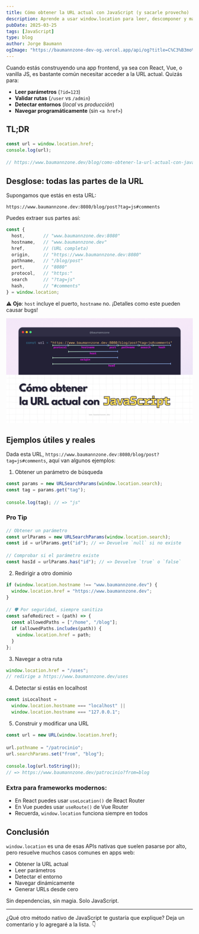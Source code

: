 ```yaml
---
title: Cómo obtener la URL actual con JavaScript (y sacarle provecho)
description: Aprende a usar window.location para leer, descomponer y manipular URLs en el navegador sin dependencias externas.
pubDate: 2025-03-25
tags: [JavaScript]
type: blog
author: Jorge Baumann
ogImage: "https://baumannzone-dev-og.vercel.app/api/og?title=C%C3%B3mo%20obtener%20la%20URL%20actual%20con%20JavaScript%20(y%20sacarle%20provecho)&tags=JavaScript"
---
```


Cuando estás construyendo una app frontend, ya sea con React, Vue, o vanilla JS, es bastante común necesitar acceder a la URL actual. Quizás para:

- **Leer parámetros** (`?id=123`)
- **Validar rutas** (`/user` vs `/admin`)
- **Detectar entornos** (_local_ vs _producción_)
- **Navegar programáticamente** (sin `<a href>`)

## TL;DR

```js
const url = window.location.href;
console.log(url);

// https://www.baumannzone.dev/blog/como-obtener-la-url-actual-con-javascript-y-sacarle-provecho
```

## Desglose: todas las partes de la URL

Supongamos que estás en esta URL:

```
https://www.baumannzone.dev:8080/blog/post?tag=js#comments
```

Puedes extraer sus partes así:

```js
const {
  host,       // "www.baumannzone.dev:8080"
  hostname,   // "www.baumannzone.dev"
  href,       // (URL completa)
  origin,     // "https://www.baumannzone.dev:8080"
  pathname,   // "/blog/post"
  port,       // "8080"
  protocol,   // "https:"
  search      // "?tag=js"
  hash,       // "#comments"
} = window.location;
```

⚠️ **Ojo**: `host` incluye el puerto, `hostname` no. ¡Detalles como este pueden causar bugs!

![Cómo obtener la URL actual con JavaScript en imagen](../../assets/blog/como-obtener-la-url-actual-con-javascript-y-sacarle-provecho/main.png)

## Ejemplos útiles y reales

Dada esta URL, `https://www.baumannzone.dev:8080/blog/post?tag=js#comments`, aquí van algunos ejemplos:

1. Obtener un parámetro de búsqueda

```js
const params = new URLSearchParams(window.location.search);
const tag = params.get("tag");

console.log(tag); // => "js"
```

### Pro Tip

```js
// Obtener un parámetro
const urlParams = new URLSearchParams(window.location.search);
const id = urlParams.get("id"); // => Devuelve `null` si no existe

// Comprobar si el parámetro existe
const hasId = urlParams.has("id"); // => Devuelve `true` o `false`
```

2. Redirigir a otro dominio

```js
if (window.location.hostname !== "www.baumannzone.dev") {
  window.location.href = "https://www.baumannzone.dev";
}

// 🛡️ Por seguridad, siempre sanitiza
const safeRedirect = (path) => {
  const allowedPaths = ["/home", "/blog"];
  if (allowedPaths.includes(path)) {
    window.location.href = path;
  }
};
```

3. Navegar a otra ruta

```js
window.location.href = "/uses";
// redirige a https://www.baumannzone.dev/uses
```

4. Detectar si estás en localhost

```js
const isLocalhost =
  window.location.hostname === "localhost" ||
  window.location.hostname === "127.0.0.1";
```

5. Construir y modificar una URL

```js
const url = new URL(window.location.href);

url.pathname = "/patrocinio";
url.searchParams.set("from", "blog");

console.log(url.toString());
// => https://www.baumannzone.dev/patrocinio?from=blog
```

### Extra para frameworks modernos:

- En React puedes usar `useLocation()` de React Router
- En Vue puedes usar `useRoute()` de Vue Router
- Recuerda, `window.location` funciona siempre en todos

## Conclusión

`window.location` es una de esas APIs nativas que suelen pasarse por alto, pero resuelve muchos casos comunes en apps web:

- Obtener la URL actual
- Leer parámetros
- Detectar el entorno
- Navegar dinámicamente
- Generar URLs desde cero

Sin dependencias, sin magia. Solo JavaScript.

---

¿Qué otro método nativo de JavaScript te gustaría que explique? Deja un comentario y lo agregaré a la lista. 👇

